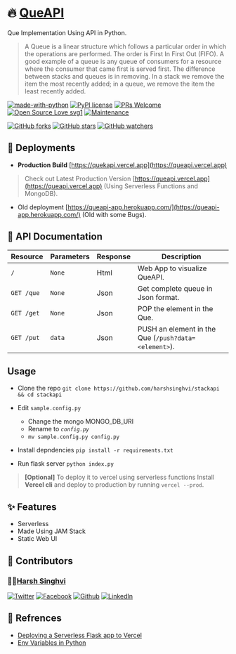 # 🔥 [QueAPI](https://stackapi.projects.harshsinghvi.com/)

Que Implementation Using API in Python.

> A Queue is a linear structure which follows a particular order in which the operations are performed. The order is First In First Out (FIFO). A good example of a queue is any queue of consumers for a resource where the consumer that came first is served first. The difference between stacks and queues is in removing. In a stack we remove the item the most recently added; in a queue, we remove the item the least recently added.

[![made-with-python](https://img.shields.io/badge/Made%20with-Python-1f425f.svg)](hhttps://github.com/harshsinghvi/queapi)
[![PyPI license](https://img.shields.io/pypi/l/ansicolortags.svg)](https://github.com/harshsinghvi/queapi/blob/master/LICENSE)
[![PRs Welcome](https://img.shields.io/badge/PRs-welcome-brightgreen.svg?style=flat-square)](https://github.com/harshsinghvi/queapi)
[![Open Source Love svg1](https://badges.frapsoft.com/os/v1/open-source.svg?v=103)](https://github.com/harshsinghvi/)
[![Maintenance](https://img.shields.io/badge/Maintained%3F-yes-green.svg)](https://GitHub.com/harshsinghvi/UniversalGPIO/graphs/commit-activity)

[![GitHub forks](https://img.shields.io/github/forks/harshsinghvi/UniversalGPIO.svg?style=social&label=Fork&maxAge=2592000)](https://GitHub.com/harshsinghvi/queapi/network/)
[![GitHub stars](https://img.shields.io/github/stars/harshsinghvi/UniversalGPIO.svg?style=social&label=Star&maxAge=2592000)](https://GitHub.com/harshsinghvi/queapi/stargazers/)
[![GitHub watchers](https://img.shields.io/github/watchers/harshsinghvi/UniversalGPIO.svg?style=social&label=Watch&maxAge=2592000)](https://GitHub.com/Naereen/harshsinghvi/queapi/watchers/)

## 🚀 Deployments

* **Production Build** [https://quekapi.vercel.app](https://queapi.vercel.app)

> Check out Latest Production Version [https://queapi.vercel.app](https://queapi.vercel.app) (Using Serverless Functions and MongoDB).

* Old deployment [https://queapi-app.herokuapp.com/](https://queapi-app.herokuapp.com/) (Old with some Bugs).

## 📘 API Documentation

| Resource        | Parameters     | Response     | Description |
| --------------- | -------------- | ------------ | ----------- |
| `/`             | `None`         | Html         | Web App to visualize QueAPI.    |
| `GET /que`      | `None`         | Json         | Get complete queue in Json format. |
| `GET /get`      | `None`         | Json         | POP the element in the Que.      |
| `GET /put`      | `data`         | Json         | PUSH an element in the Que (`/push?data=<element>`). |

## Usage

* Clone the repo `git clone https://github.com/harshsinghvi/stackapi && cd stackapi`
* Edit `sample.config.py`

  - Change the mongo MONGO_DB_URI
  - Rename to *`config.py`*
  - `mv sample.config.py config.py`

* Install depndencies `pip install -r requirements.txt`
* Run flask server `python index.py`

> __[Optional]__ To deploy it to vercel using serverless functions Install **Vercel cli** and deploy to production by running `vercel --prod`.

## ✨ Features

* Serverless
* Made Using JAM Stack
* Static Web UI

## 👾 Contributors

### 👨‍💻[Harsh Singhvi](https://harshsinghvi.com)

[![Twitter][1.1]][1]
[![Facebook][2.1]][2]
[![Github][3.1]][3]
[![LinkedIn][4.1]][4]

[1.1]: http://i.imgur.com/wWzX9uB.png (twitter icon without padding)
[2.1]: http://i.imgur.com/fep1WsG.png (facebook icon without padding)
[3.1]: http://i.imgur.com/9I6NRUm.png (github icon without padding)
[4.1]: https://raw.githubusercontent.com/MartinHeinz/MartinHeinz/master/linkedin-3-16.png (LinkedIn icon without padding)

[1]: http://www.twitter.com/harshsinghvi29
[2]: http://www.facebook.com/insomniaccoderharsh
[3]: http://www.github.com/harshsinghvi
[4]: https://www.linkedin.com/in/harsh-singhvi/

## 📜 Refrences

* [Deploying a Serverless Flask app to Vercel](https://dev.to/andrewbaisden/how-to-deploy-a-python-flask-app-to-vercel-2o5k)
* [Env Variables in Python](https://www.askpython.com/python/environment-variables-in-python)
